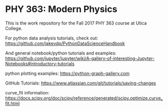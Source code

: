 # PHY 363: Modern Physics

This is the work repository for the Fall 2017 PHY 363 course at Utica College.

For python data analysis tutorials, check out: https://github.com/jakevdp/PythonDataScienceHandbook

And general notebook/python tutorials and examples: https://github.com/jupyter/jupyter/wiki/A-gallery-of-interesting-Jupyter-Notebooks#introductory-tutorials

python plotting examples: https://python-graph-gallery.com

GitHub Tutorials: https://www.atlassian.com/git/tutorials/saving-changes

curve_fit information: https://docs.scipy.org/doc/scipy/reference/generated/scipy.optimize.curve_fit.html
